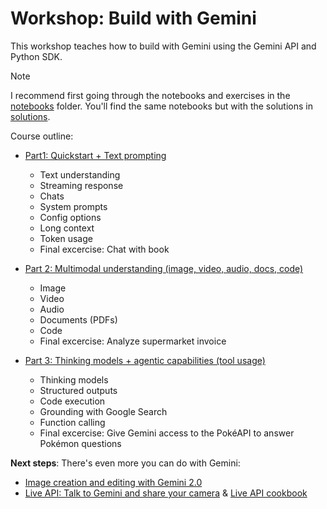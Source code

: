 # Workshop: Build with Gemini

This workshop teaches how to build with Gemini using the Gemini API and Python SDK.

> [!NOTE]
> I recommend first going through the notebooks and exercises in the [notebooks](https://github.com/patrickloeber/workshop-build-with-gemini/blob/main/notebooks/) folder. You'll find the same notebooks but with the solutions in [solutions](https://github.com/patrickloeber/workshop-build-with-gemini/blob/main/solutions/).

Course outline:

- [Part1: Quickstart + Text prompting](https://github.com/patrickloeber/workshop-build-with-gemini/blob/main/notebooks/part-1-text-prompting.ipynb)
    - Text understanding
    - Streaming response
    - Chats
    - System prompts
    - Config options
    - Long context
    - Token usage
    - Final excercise: Chat with book

- [Part 2: Multimodal understanding (image, video, audio, docs, code)](https://github.com/patrickloeber/workshop-build-with-gemini/blob/main/notebooks/part-2-multimodal-understanding.ipynb)
    - Image
    - Video
    - Audio
    - Documents (PDFs)
    - Code
    - Final excercise: Analyze supermarket invoice

- [Part 3: Thinking models + agentic capabilities (tool usage)](https://github.com/patrickloeber/workshop-build-with-gemini/blob/main/notebooks/part-3-thinking-and-tools.ipynb)
    - Thinking models
    - Structured outputs
    - Code execution
    - Grounding with Google Search
    - Function calling
    - Final excercise: Give Gemini access to the PokéAPI to answer Pokémon questions

**Next steps**: There's even more you can do with Gemini:

- [Image creation and editing with Gemini 2.0](https://github.com/patrickloeber/genai-tutorials/blob/main/notebooks/gemini-image-editing.ipynb)
- [Live API: Talk to Gemini and share your camera](https://aistudio.google.com/live) & [Live API cookbook](https://github.com/google-gemini/cookbook/blob/main/quickstarts/Get_started_LiveAPI.ipynb)
